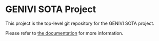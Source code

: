 # GENIVI SOTA Project

This project is the top-level git repository for the GENIVI SOTA project.

Please refer to [the documentation](http://pdxostc.github.io/rvi_sota_server/) for more information.
